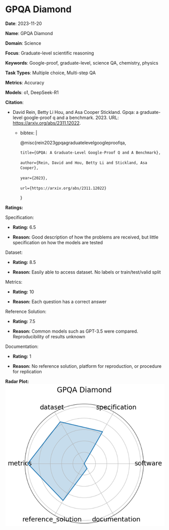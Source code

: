 # GPQA Diamond


**Date**: 2023-11-20


**Name**: GPQA Diamond


**Domain**: Science


**Focus**: Graduate-level scientific reasoning


**Keywords**: Google-proof, graduate-level, science QA, chemistry, physics


**Task Types**: Multiple choice, Multi-step QA


**Metrics**: Accuracy


**Models**: o1, DeepSeek-R1


**Citation**:


- David Rein, Betty Li Hou, and Asa Cooper Stickland. Gpqa: a graduate-level google-proof q and a benchmark. 2023. URL: https://arxiv.org/abs/2311.12022.

  - bibtex: |

      @misc{rein2023gpqagraduatelevelgoogleproofqa,

        title={GPQA: A Graduate-Level Google-Proof Q and A Benchmark},

        author={Rein, David and Hou, Betty Li and Stickland, Asa Cooper},

        year={2023},

        url={https://arxiv.org/abs/2311.12022}

      }



**Ratings:**


Specification:


  - **Rating:** 6.5


  - **Reason:** Good description of how the problems are received, but little specification on how the models are tested 


Dataset:


  - **Rating:** 8.5


  - **Reason:** Easily able to access dataset. No labels or train/test/valid split 


Metrics:


  - **Rating:** 10


  - **Reason:** Each question has a correct answer 


Reference Solution:


  - **Rating:** 7.5


  - **Reason:** Common models such as GPT-3.5 were compared. Reproducibility of results unknown 


Documentation:


  - **Rating:** 1


  - **Reason:** No reference solution, platform for reproduction, or procedure for replication 


**Radar Plot:**
 ![Gpqa Diamond radar plot](../../tex/images/gpqa_diamond_radar.png)